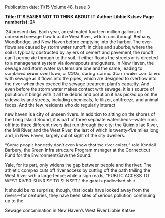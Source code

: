 Publication date: 11/15
Volume 48, Issue 3

**Title: IT’S EASIER NOT TO THINK ABOUT IT**
**Author: Libbie Katsev**
**Page number(s): 24**

 24
present day. Each year, an estimated fourteen million 
gallons of untreated sewage flow into the West River, 
which runs through Bethany, Woodbridge, and New 
Haven before emptying into the harbor. The over­
flows are caused by storm water runoff: in cities and 
suburbs, where the soil is typically obstructed by lay­
ers of cement and pavement, the runoff can’t perme­
ate through to the soil. It either floods the streets or is 
directed to a management system via downspouts and 
gutters. In New Haven, the sewage and storm water sys­
tems are one and the same, leading to combined sewer 
overflows, or CSOs, during storms. Storm water com­
bines with sewage as it flows into the pipes, which are 
designed to overflow into the river when they exceed 
the sewage treatment plant’s capacity. And even before 
the storm water makes contact with sewage, it is a 
source of pollution:  it brings with it all the debris and 
pollution it has picked up on the sidewalks and streets, 
including chemicals, fertilizer, antifreeze, and animal 
feces. And the few residents who do regularly interact


new haven is a city of unseen rivers. In addition to 
sitting on the shores of the Long Island Sound, it is part 
of three separate watersheds—water runs off into three 
different rivers that run through the city: the Quinnip­
iac River, the Mill River, and the West River, the last 
of which is twenty-five miles long and, in New Haven, 
largely out of sight of the city dwellers.

“Some people honestly don’t even know that the 
river exists,” said Kendall Barbery, the Green Infra­
structure Program manager at the Connecticut Fund 
for the Environment/Save the Sound.

Yale, for its part, only widens the gap between people 
and the river. The athletic complex cuts off river access 
by cutting off the path trailing the West River with a 
large fence; while a sign reads, “PUBLIC ACCESS TO 
WEST RIVER: SUNRISE TO SUNSET,” the gate is 
padlocked shut.  

It should be no surprise, though, that locals have 
looked away from the rivers—for centuries, they have 
been sites of serious pollution, continuing up to the 

Sewage contamination in New Haven’s West River 
Libbie Katsev